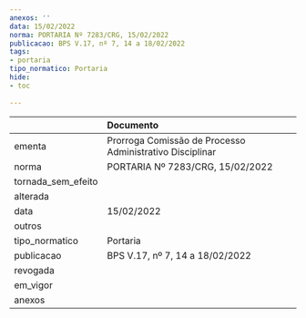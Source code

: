 ```yaml
---
anexos: ''
data: 15/02/2022
norma: PORTARIA Nº 7283/CRG, 15/02/2022
publicacao: BPS V.17, nº 7, 14 a 18/02/2022
tags:
- portaria
tipo_normatico: Portaria
hide: 
- toc 
 
---
```


|                    | Documento                                                |
|:-------------------|:---------------------------------------------------------|
| ementa             | Prorroga Comissão de Processo Administrativo Disciplinar |
| norma              | PORTARIA Nº 7283/CRG, 15/02/2022                         |
| tornada_sem_efeito |                                                          |
| alterada           |                                                          |
| data               | 15/02/2022                                               |
| outros             |                                                          |
| tipo_normatico     | Portaria                                                 |
| publicacao         | BPS V.17, nº 7, 14 a 18/02/2022                          |
| revogada           |                                                          |
| em_vigor           |                                                          |
| anexos             |                                                          |